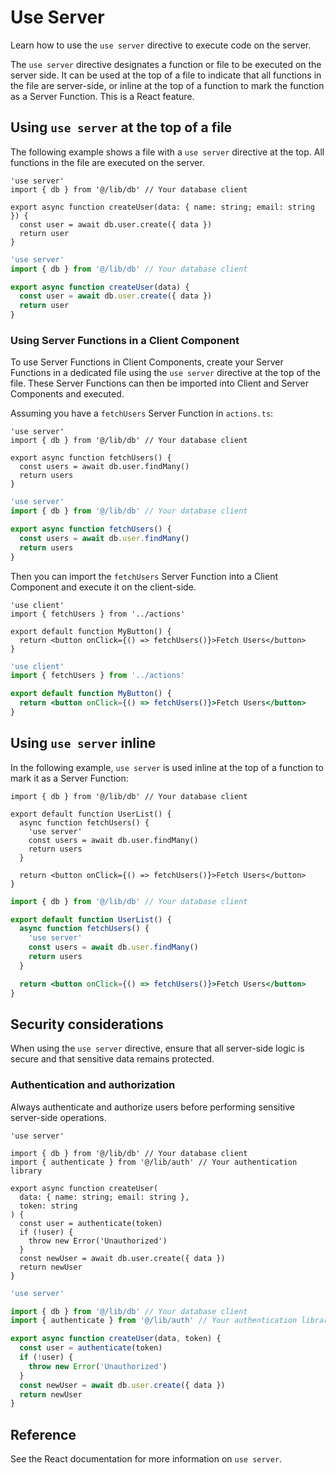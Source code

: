 # Use Server

Learn how to use the `use server` directive to execute code on the server.

The `use server` directive designates a function or file to be executed on the server side. It can be used at the top of a file to indicate that all functions in the file are server-side, or inline at the top of a function to mark the function as a Server Function. This is a React feature.

## Using `use server` at the top of a file

The following example shows a file with a `use server` directive at the top. All functions in the file are executed on the server.

```tsx
'use server'
import { db } from '@/lib/db' // Your database client

export async function createUser(data: { name: string; email: string }) {
  const user = await db.user.create({ data })
  return user
}
```

```jsx
'use server'
import { db } from '@/lib/db' // Your database client

export async function createUser(data) {
  const user = await db.user.create({ data })
  return user
}
```

### Using Server Functions in a Client Component

To use Server Functions in Client Components, create your Server Functions in a dedicated file using the `use server` directive at the top of the file. These Server Functions can then be imported into Client and Server Components and executed.

Assuming you have a `fetchUsers` Server Function in `actions.ts`:

```tsx
'use server'
import { db } from '@/lib/db' // Your database client

export async function fetchUsers() {
  const users = await db.user.findMany()
  return users
}
```

```jsx
'use server'
import { db } from '@/lib/db' // Your database client

export async function fetchUsers() {
  const users = await db.user.findMany()
  return users
}
```

Then you can import the `fetchUsers` Server Function into a Client Component and execute it on the client-side.

```tsx
'use client'
import { fetchUsers } from '../actions'

export default function MyButton() {
  return <button onClick={() => fetchUsers()}>Fetch Users</button>
}
```

```jsx
'use client'
import { fetchUsers } from '../actions'

export default function MyButton() {
  return <button onClick={() => fetchUsers()}>Fetch Users</button>
}
```

## Using `use server` inline

In the following example, `use server` is used inline at the top of a function to mark it as a Server Function:

```tsx
import { db } from '@/lib/db' // Your database client

export default function UserList() {
  async function fetchUsers() {
    'use server'
    const users = await db.user.findMany()
    return users
  }

  return <button onClick={() => fetchUsers()}>Fetch Users</button>
}
```

```jsx
import { db } from '@/lib/db' // Your database client

export default function UserList() {
  async function fetchUsers() {
    'use server'
    const users = await db.user.findMany()
    return users
  }

  return <button onClick={() => fetchUsers()}>Fetch Users</button>
}
```

## Security considerations

When using the `use server` directive, ensure that all server-side logic is secure and that sensitive data remains protected.

### Authentication and authorization

Always authenticate and authorize users before performing sensitive server-side operations.

```tsx
'use server'

import { db } from '@/lib/db' // Your database client
import { authenticate } from '@/lib/auth' // Your authentication library

export async function createUser(
  data: { name: string; email: string },
  token: string
) {
  const user = authenticate(token)
  if (!user) {
    throw new Error('Unauthorized')
  }
  const newUser = await db.user.create({ data })
  return newUser
}
```

```jsx
'use server'

import { db } from '@/lib/db' // Your database client
import { authenticate } from '@/lib/auth' // Your authentication library

export async function createUser(data, token) {
  const user = authenticate(token)
  if (!user) {
    throw new Error('Unauthorized')
  }
  const newUser = await db.user.create({ data })
  return newUser
}
```

## Reference

See the React documentation for more information on `use server`.